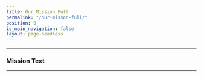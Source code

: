 ```yaml
---
title: Our Mission Full
permalink: "/our-misson-full/"
position: 8
is_main_navigation: false
layout: page-headless
---
```


***
### Mission Text 
***
